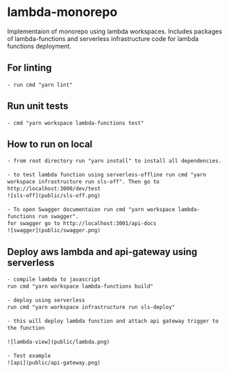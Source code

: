 # lambda-monorepo

Implementaion of monorepo using lambda workspaces. Includes packages of lambda-functions and serverless infrastructure code for lambda functions deployment.

## For linting
    - run cmd "yarn lint"

## Run unit tests
    - cmd "yarn workspace lambda-functions test"

## How to run on local
    - from root directory run "yarn install" to install all dependencies.
    
    - to test lambda function using serverless-offline run cmd "yarn workspace infrastructure run sls-off". Then go to http://localhost:3000/dev/test
    ![sls-off](public/sls-off.png)
    
    - To open Swagger documentaion run cmd "yarn workspace lambda-functions run swagger".
    for swagger go to http://localhost:3001/api-docs
    ![swagger](public/swagger.png)

## Deploy aws lambda and api-gateway using serverless
    - compile lambda to javascript
    run cmd "yarn workspace lambda-functions build"
   
    - deploy using serverless
    run cmd "yarn workspace infrastructure run sls-deploy"

    - this will deploy lambda function and attach api gateway trigger to the function

    ![lambda-view](public/lambda.png)

    - Test example
    ![api](public/api-gateway.png)